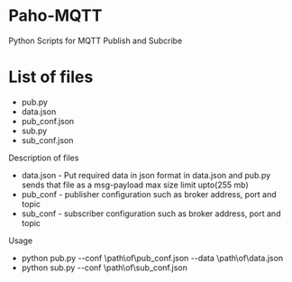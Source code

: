 # Paho-MQTT
Python Scripts for MQTT Publish and Subcribe
# List of files
- pub.py 
- data.json
- pub_conf.json
- sub.py
- sub_conf.json

Description of files

- data.json - Put required data in json format in data.json and pub.py sends that file as a msg-payload max size limit upto(255 mb)
- pub_conf - publisher configuration such as broker address, port and topic
- sub_conf - subscriber configuration such as broker address, port and topic

Usage
- python pub.py --conf \path\of\pub_conf.json --data \path\of\data.json
- python sub.py --conf \path\of\sub_conf.json
